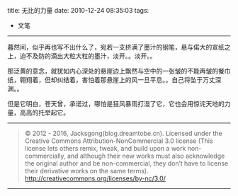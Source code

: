 title: 无比的力量
date: 2010-12-24 08:35:03
tags:
- 文笔

---

暮然间，似乎再也写不出什么了，宛若一支挤满了墨汁的钢笔，悬与偌大的宣纸之上，迫不及防的滴出大粒大粒的墨汁，淡开。。淡开。。

<!--more-->
那泛黄的意念，就犹如内心深处的悬崖边上飘然与空中的一张皱的不能再皱的餐巾纸，翱翔着，但却纠结着，害怕着那悬崖上的风一旦平息。。自己将坠于万丈深渊。。

但是它明白，苍天曾，承诺过，哪怕是狂风暴雨打湿了它，它也会用惊诧天地的力量，高高的托举起它。

---

> © 2012 - 2016, Jacksgong(blog.dreamtobe.cn). Licensed under the Creative Commons Attribution-NonCommercial 3.0 license (This license lets others remix, tweak, and build upon a work non-commercially, and although their new works must also acknowledge the original author and be non-commercial, they don’t have to license their derivative works on the same terms). http://creativecommons.org/licenses/by-nc/3.0/

---
